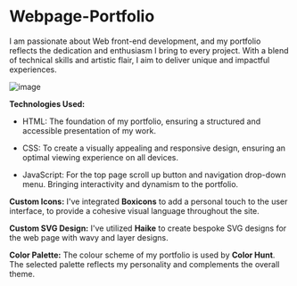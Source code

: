 # Webpage-Portfolio

I am passionate about Web front-end development, and my portfolio reflects the dedication and enthusiasm I bring to every project. With a blend of technical skills and artistic flair, I aim to deliver unique and impactful experiences.

![image](https://github.com/harry201vn99/Website-Portfolio/assets/156168109/36bfe6b6-9371-47dd-a664-1d95b8f13aa4)

**Technologies Used:**

* HTML: The foundation of my portfolio, ensuring a structured and accessible presentation of my work.

* CSS: To create a visually appealing and responsive design, ensuring an optimal viewing experience on all devices.

* JavaScript: For the top page scroll up button and navigation drop-down menu. Bringing interactivity and dynamism to the portfolio.

**Custom Icons:**
I've integrated **Boxicons** to add a personal touch to the user interface, to provide a cohesive visual language throughout the site.

**Custom SVG Design:**
I've utilized **Haike** to create bespoke SVG designs for the web page with wavy and layer designs.

**Color Palette:**
The colour scheme of my portfolio is used by **Color Hunt**. The selected palette reflects my personality and complements the overall theme.

